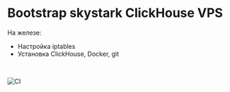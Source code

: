 # Bootstrap skystark ClickHouse VPS 

На железе:
  - Настройка iptables
  - Установка ClickHouse, Docker, git
<br />

![CI](https://github.com/shlyashl/skystark-oo-bootstrap/actions/workflows/main.yml/badge.svg)
                        
